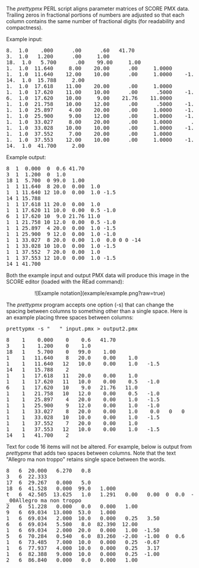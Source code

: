The _prettypmx_ PERL script aligns parameter matrices of SCORE PMX
data.  Trailing zeros in fractional portions of numbers are adjusted
so that each column contains the same number of fractional digits
(for readability and compactness).

Example input:

<pre>
8.  1.0    .000      .00      .60   41.70
3.  1.0   1.200      .00     1.00
18.  1.0   5.700      .00    99.00     1.00
1.  1.0  11.640     8.00    20.00      .00     1.0000
1.  1.0  11.640    12.00    10.00      .00     1.0000    -1.50
14.  1.0  15.788     2.00
1.  1.0  17.618    11.00    20.00      .00     1.0000
1.  1.0  17.620    11.00    10.00      .00      .5000    -1.00      .00
6.  1.0  17.620    10.00     9.00    21.76    11.0000
1.  1.0  21.758    10.00    12.00      .00      .5000    -1.00      .00
1.  1.0  25.897     4.00    20.00      .00     1.0000    -1.50
1.  1.0  25.900     9.00    12.00      .00     1.0000    -1.00
1.  1.0  33.027     8.00    20.00      .00     1.0000      .00      .00      .00   -14.00
1.  1.0  33.028    10.00    10.00      .00     1.0000    -1.50
1.  1.0  37.552     7.00    20.00      .00     1.0000
1.  1.0  37.553    12.00    10.00      .00     1.0000    -1.50
14.  1.0  41.700     2.00
</pre>

Example output:

<pre>
8  1  0.000  0  0.6 41.70
3  1  1.200  0  1.0
18 1  5.700  0 99.0  1.00
1  1 11.640  8 20.0  0.00  1.0
1  1 11.640 12 10.0  0.00  1.0 -1.5
14 1 15.788 
1  1 17.618 11 20.0  0.00  1.0
1  1 17.620 11 10.0  0.00  0.5 -1.0
6  1 17.620 10  9.0 21.76 11.0
1  1 21.758 10 12.0  0.00  0.5 -1.0
1  1 25.897  4 20.0  0.00  1.0 -1.5
1  1 25.900  9 12.0  0.00  1.0 -1.0
1  1 33.027  8 20.0  0.00  1.0  0.0 0 0 -14
1  1 33.028 10 10.0  0.00  1.0 -1.5
1  1 37.552  7 20.0  0.00  1.0
1  1 37.553 12 10.0  0.00  1.0 -1.5
14 1 41.700
</pre>

Both the example input and output PMX data will produce this image in the SCORE editor (loaded with the REad command):

<center>
![Example notation](example/example.png?raw=true)
</center>

The _prettypmx_ program accepts one option (-s) that can change
the spacing between columns to something other than a single space.
Here is an example placing three spaces between columns:

<pre>prettypmx -s "   " input.pmx > output2.pmx</pre>

<pre>
8    1    0.000    0    0.6   41.70
3    1    1.200    0    1.0
18   1    5.700    0   99.0    1.00
1    1   11.640    8   20.0    0.00    1.0
1    1   11.640   12   10.0    0.00    1.0   -1.5
14   1   15.788    2
1    1   17.618   11   20.0    0.00    1.0
1    1   17.620   11   10.0    0.00    0.5   -1.0
6    1   17.620   10    9.0   21.76   11.0
1    1   21.758   10   12.0    0.00    0.5   -1.0
1    1   25.897    4   20.0    0.00    1.0   -1.5
1    1   25.900    9   12.0    0.00    1.0   -1.0
1    1   33.027    8   20.0    0.00    1.0    0.0   0   0   -14
1    1   33.028   10   10.0    0.00    1.0   -1.5
1    1   37.552    7   20.0    0.00    1.0
1    1   37.553   12   10.0    0.00    1.0   -1.5
14   1   41.700    2
</pre>

Text for code 16 items will not be altered.  For example, below is output 
from _prettypmx_ that adds two spaces between columns.  Note that the text
"Allegro ma non troppo" retains single space between the words.

<pre>
8   6  20.000   6.270   0.8
3   6  22.333
17  6  29.267   0.000   5.0
18  6  41.528   0.000  99.0   1.000
t   6  42.505  13.625   1.0   1.291   0.00   0.00  0  0.0  -1.08
_00Allegro ma non troppo
2   6  51.228   0.000   0.0   0.000   1.00
9   6  69.034  13.000  53.0   1.000
1   6  69.034   2.000  10.0   0.000   0.25   3.50
6   6  69.034   5.500   8.0  82.390  12.00
1   6  69.034   2.000  20.0   0.000   1.00  -1.50
5   6  70.284   0.540   6.0  83.260  -2.00  -1.00  0  0.6   0.00  0  0.5
1   6  73.485   7.000  10.0   0.000   0.25  -0.67
1   6  77.937   4.000  10.0   0.000   0.25   3.17
1   6  82.388   9.000  10.0   0.000   0.25  -1.00
2   6  86.840   0.000   0.0   0.000   1.00
</pre>


